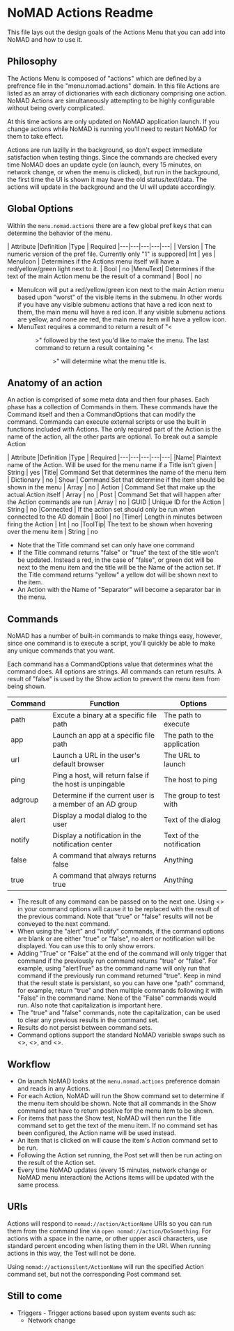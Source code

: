 #  NoMAD Actions Readme

This file lays out the design goals of the Actions Menu that you can add into NoMAD and how to use it.

## Philosophy

The Actions Menu is composed of "actions" which are defined by a prefrence file in the "menu.nomad.actions" domain. In this file Actions are listed as an array of dictionaries with each dictionary comprising one action. NoMAD Actions are simultaneously attempting to be highly configurable without being overly complicated.

At this time actions are only updated on NoMAD application launch. If you change actions while NoMAD is running you'll need to restart NoMAD for them to take effect.

Actions are run lazilly in the background, so don't expect immediate satisfaction when testing things. Since the commands are checked every time NoMAD does an update cycle (on launch, every 15 minutes, on network change, or when the menu is clicked), but run in the background, the first time the UI is shown it may have the old status/text/data. The actions will update in the background and the UI will update accordingly.

## Global Options

Within the `menu.nomad.actions` there are a few global pref keys that can determine the behavior of the menu.

| Attribute  |Definition   |Type   | Required
|---|---|---|---|---|
| Version | The numeric version of the pref file. Currently only "1" is suppored| Int | yes
| MenuIcon | Determines if the Actions menu itself will have a red/yellow/green light next to it. | Bool | no
|MenuText| Determines if the text of the main Action menu be the result of a command | Bool | no

* MenuIcon will put a red/yellow/green icon next to the main Action menu based upon "worst" of the visible items in the submenu. In other words if you have any visible submenu actions that have a red icon next to them, the main menu will have a red icon. If any visible submenu actions are yellow, and none are red, the main menu item will have a yellow icon.
* MenuText requires a command to return a result of "<<menu>>" followed by the text you'd like to make the menu. The last command to return a result containing "<<menu>>" will determine what the menu title is.

## Anatomy of an action

An action is comprised of some meta data and then four phases. Each phase has a collection of Commands in them. These commands have the Command itself and then a CommandOptions that can modify the command. Commands can execute external scripts or use the built in functions included with Actions. The only required part of the Action is the name of the action, all the other parts are optional. To break out a sample Action

| Attribute  |Definition   |Type   | Required
|---|---|---|---|---|
|Name| Plaintext name of the Action. Will be used for the menu name if a Title isn't given | String | yes
|Title| Command Set that determines the name of the menu item | Dictionary | no
| Show | Command Set that determine if the item should be shown in the menu | Array | no
| Action | Command Set that make up the actual Action itself | Array | no
| Post | Command Set that will happen after the Action commands are run | Array | no
| GUID | Unique ID for the Action | String | no
|Connected | If the action set should only be run when connected to the AD domain | Bool | no
|Timer| Length in minutes between firing the Action | Int | no
|ToolTip| The text to be shown when hovering over the menu item | String | no

* Note that the Title command set can only have one command
* If the Title command returns "false" or "true" the text of the title won't be updated. Instead a red, in the case of "false", or green dot will be next to the menu item and the title will be the Name of the action set. If the Title command returns "yellow" a yellow dot will be shown next to the item.
* An Action with the Name of "Separator" will become a separator bar in the menu.

## Commands

NoMAD has a number of built-in commands to make things easy, however, since one command is to execute a script, you'll quickly be able to make any unique commands that you want.

Each command has a CommandOptions value that determines what the command does. All options are strings. All commands can return results. A result of "false" is used by the Show action to prevent the menu item from being shown.

| Command | Function | Options
|---|---|---|
| path | Excute a binary at a specific file path | The path to execute
| app | Launch an app at a specific file path | The path to the application
| url | Launch a URL in the user's default browser | The URL to launch
| ping | Ping a host, will return false if the host is unpingable | The host to ping
| adgroup | Determine if the current user is a member of an AD group | The group to test with
| alert | Display a modal dialog to the user | Text of the dialog
|notify| Display a notification in the notification center | Text of the notification
|false| A command that always returns false | Anything
|true| A command that always returns true | Anything

* The result of any command can be passed on to the next one. Using <<result>> in your command options will cause it to be replaced with the result of the previous command. Note that "true" or "false" results will not be conveyed to the next command.
* When using the "alert" and "notify" commands, if the command options are blank or are either "true" or "false", no alert or notification will be displayed. You can use this to only show errors.
* Adding "True" or "False" at the end of the command will only trigger that command if the previously run command returns "true" or "false". For example, using "alertTrue" as the command name will only run that command if the previously run command returned "true". Keep in mind that the result state is persistant, so you can have one "path" command, for example, return "true" and then multiple commands following it with "False" in the command name. None of the "False" commands would run. Also note that capitalization is important here.
* The "true" and "false" commands, note the capitalization, can be used to clear any previous results in the command set.
* Results do not persist between command sets.
* Command options support the standard NoMAD variable swaps such as <<domain>>, <<user>>, and <<email>>.

## Workflow

* On launch NoMAD looks at the `menu.nomad.actions` preference domain and reads in any Actions.
* For each Action, NoMAD will run the Show command set to determine if the menu item should be shown. Note that all commands in the Show command set have to return positive for the menu item to be shown.
* For items that pass the Show test, NoMAD will then run the Title command set to get the text of the menu item. If no command set has been configured, the Action name will be used instead.
* An item that is clicked on will cause the item's Action command set to be run.
* Following the Action set running, the Post set will then be run acting on the result of the Action set.
* Every time NoMAD updates (every 15 minutes, network change or NoMAD menu interaction) the Actions items will be updated with the same process.

## URIs

Actions will respond to `nomad://action/ActionName` URIs so you can run them from the command line via `open nomad://action/DoSomething`. For actions with a space in the name, or other upper ascii characters, use standard percent encoding when listing them in the URI. When running actions in this way, the Test will not be done.

Using `nomad://actionsilent/ActionName` will run the specified Action command set, but not the corresponding Post command set.

## Still to come

* Triggers - Trigger actions based upon system events such as:
	* Network change
